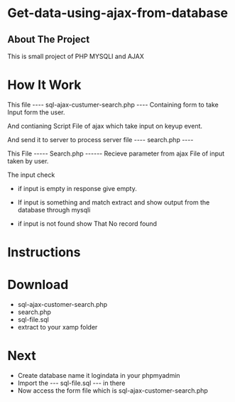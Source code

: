 # Get-data-using-ajax-from-database

## About The Project
This is small project of PHP MYSQLI and AJAX

# How It Work
  This file ---- sql-ajax-custumer-search.php ---- Containing form to take Input form the user.
  
  And contianing Script File of ajax which take input on keyup event.
  
  And send it to server to process server file ---- search.php ----
  
  This File ----- Search.php ------ Recieve parameter from ajax File of input taken by user.
  
  The input check 
  - if input is empty in response give empty.
  
  - If input is something and match extract and show output from the database through mysqli
  
  - if input is not found show That No record found 
  
  # Instructions
  
  
  # Download 
  - sql-ajax-customer-search.php
  - search.php
  - sql-file.sql
  - extract to your xamp folder
  # Next 
  - Create database name it logindata in your phpmyadmin
  - Import the --- sql-file.sql --- in there
  - Now access the form file which is sql-ajax-customer-search.php
